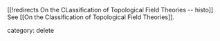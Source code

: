 [[!redirects On the CLassification of Topological Field Theories -- histo]]
See [[On the Classification of Topological Field Theories]].

category: delete